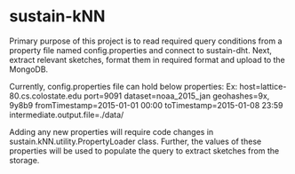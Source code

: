 # sustain-kNN

Primary purpose of this project is to read required query conditions from a property file
named config.properties and connect to sustain-dht. Next, extract relevant sketches, format them
in required format and upload to the MongoDB.

Currently, config.properties file can hold below properties:
Ex:
host=lattice-80.cs.colostate.edu
port=9091
dataset=noaa_2015_jan
geohashes=9x, 9y8b9
fromTimestamp=2015-01-01 00:00
toTimestamp=2015-01-08 23:59
intermediate.output.file=./data/

Adding any new properties will require code changes in sustain.kNN.utility.PropertyLoader class.
Further, the values of these properties will be used to populate the query
to extract sketches from the storage.
